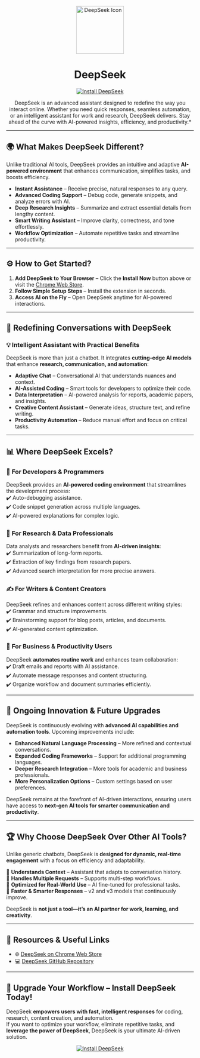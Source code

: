 <p align="center">
  <img src="assets/icon128.png" alt="DeepSeek Icon" width="128">
</p>

<h1 align="center">DeepSeek</h1>

<p align="center">
  <a href="https://chromewebstore.google.com/detail/deepseek/gohgeedemmaohocbaccllpkabadoogpl">
    <img src="https://img.shields.io/badge/Install%20Now-DeepSeek-blue?style=for-the-badge&logo=googlechrome" alt="Install DeepSeek">
  </a>
</p>

<p align="center">
  DeepSeek is an advanced assistant designed to redefine the way you interact online.  
  Whether you need quick responses, seamless automation, or an intelligent assistant for work and research, DeepSeek delivers.  
  Stay ahead of the curve with AI-powered insights, efficiency, and productivity.*
</p>

---

## 🌍 **What Makes DeepSeek Different?**  

Unlike traditional AI tools, DeepSeek provides an intuitive and adaptive **AI-powered environment** that enhances communication, simplifies tasks, and boosts efficiency.  

- **Instant Assistance** – Receive precise, natural responses to any query.  
- **Advanced Coding Support** – Debug code, generate snippets, and analyze errors with AI.  
- **Deep Research Insights** – Summarize and extract essential details from lengthy content.  
- **Smart Writing Assistant** – Improve clarity, correctness, and tone effortlessly.  
- **Workflow Optimization** – Automate repetitive tasks and streamline productivity.  

---

## ⚙️ **How to Get Started?**  

1. **Add DeepSeek to Your Browser** – Click the **Install Now** button above or visit the [Chrome Web Store](https://chromewebstore.google.com/detail/deepseek/gohgeedemmaohocbaccllpkabadoogpl).  
2. **Follow Simple Setup Steps** – Install the extension in seconds.  
3. **Access AI on the Fly** – Open DeepSeek anytime for AI-powered interactions.  

---

## 🚀 **Redefining Conversations with DeepSeek**  

### 💡 **Intelligent Assistant with Practical Benefits**  

DeepSeek is more than just a chatbot. It integrates **cutting-edge AI models** that enhance **research, communication, and automation**:  

- **Adaptive Chat** – Conversational AI that understands nuances and context.  
- **AI-Assisted Coding** – Smart tools for developers to optimize their code.  
- **Data Interpretation** – AI-powered analysis for reports, academic papers, and insights.  
- **Creative Content Assistant** – Generate ideas, structure text, and refine writing.  
- **Productivity Automation** – Reduce manual effort and focus on critical tasks.  

---

## 📊 **Where DeepSeek Excels?**  

### 🎯 **For Developers & Programmers**  
DeepSeek provides an **AI-powered coding environment** that streamlines the development process:  
✔️ Auto-debugging assistance.  
✔️ Code snippet generation across multiple languages.  
✔️ AI-powered explanations for complex logic.  

### 🔬 **For Research & Data Professionals**  
Data analysts and researchers benefit from **AI-driven insights**:  
✔️ Summarization of long-form reports.  
✔️ Extraction of key findings from research papers.  
✔️ Advanced search interpretation for more precise answers.  

### ✍️ **For Writers & Content Creators**  
DeepSeek refines and enhances content across different writing styles:  
✔️ Grammar and structure improvements.  
✔️ Brainstorming support for blog posts, articles, and documents.  
✔️ AI-generated content optimization.  

### 📌 **For Business & Productivity Users**  
DeepSeek **automates routine work** and enhances team collaboration:  
✔️ Draft emails and reports with AI assistance.  
✔️ Automate message responses and content structuring.  
✔️ Organize workflow and document summaries efficiently.  

---

## 🔄 **Ongoing Innovation & Future Upgrades**  

DeepSeek is continuously evolving with **advanced AI capabilities and automation tools**. Upcoming improvements include:  

- **Enhanced Natural Language Processing** – More refined and contextual conversations.  
- **Expanded Coding Frameworks** – Support for additional programming languages.  
- **Deeper Research Integration** – More tools for academic and business professionals.  
- **More Personalization Options** – Custom settings based on user preferences.  

DeepSeek remains at the forefront of AI-driven interactions, ensuring users have access to **next-gen AI tools for smarter communication and productivity**.  

---

## 🏆 **Why Choose DeepSeek Over Other AI Tools?**  

Unlike generic chatbots, DeepSeek is **designed for dynamic, real-time engagement** with a focus on efficiency and adaptability.  

🔹 **Understands Context** – Assistant that adapts to conversation history.  
🔹 **Handles Multiple Requests** – Supports multi-step workflows.  
🔹 **Optimized for Real-World Use** – AI fine-tuned for professional tasks.  
🔹 **Faster & Smarter Responses** – v2 and v3 models that continuously improve.  

DeepSeek is **not just a tool—it’s an AI partner for work, learning, and creativity**.  

---

## 🔗 **Resources & Useful Links**  

- 🌐 [DeepSeek on Chrome Web Store](https://chromewebstore.google.com/detail/deepseek/gohgeedemmaohocbaccllpkabadoogpl)  
- 💻 [DeepSeek GitHub Repository](https://github.com/egmalt/deepseek-chat)  

---

## 🎯 **Upgrade Your Workflow – Install DeepSeek Today!**  

DeepSeek **empowers users with fast, intelligent responses** for coding, research, content creation, and automation.  
If you want to optimize your workflow, eliminate repetitive tasks, and **leverage the power of DeepSeek**, DeepSeek is your ultimate AI-driven solution.

<p align="center">
  <a href="https://chromewebstore.google.com/detail/deepseek/gohgeedemmaohocbaccllpkabadoogpl">
    <img src="https://img.shields.io/badge/Install%20Now-DeepSeek-blue?style=for-the-badge&logo=googlechrome" alt="Install DeepSeek">
  </a>
</p>
